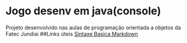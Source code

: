 # Jogo desenv em java(console)
Projeto desenvolvido nas aulas de programação orientada a objetos da Fatec Jundiai
##Links úteis
[Sintaxe Basica Markdown](https://www.markdownguide.org/basic-syntax/)

